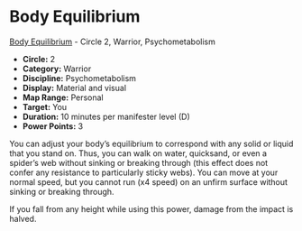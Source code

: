 # Body Equilibrium

[Body Equilibrium](/Psionics/B/BodyEquilibrium.md) - Circle 2, Warrior, Psychometabolism

- **Circle:** 2
- **Category:** Warrior
- **Discipline:** Psychometabolism
- **Display:** Material and visual
- **Map Range:** Personal
- **Target:** You
- **Duration:** 10 minutes per manifester level (D)
- **Power Points:** 3

You can adjust your body’s equilibrium to correspond with any solid or liquid that you stand on. Thus, you can walk on water, quicksand, or even a spider’s web without sinking or breaking through (this effect does not confer any resistance to particularly sticky webs). You can move at your normal speed, but you cannot run (x4 speed) on an unfirm surface without sinking or breaking through.

If you fall from any height while using this power, damage from the impact is halved.
